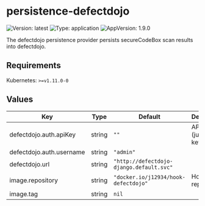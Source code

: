 # persistence-defectdojo

![Version: latest](https://img.shields.io/badge/Version-latest-informational?style=flat-square) ![Type: application](https://img.shields.io/badge/Type-application-informational?style=flat-square) ![AppVersion: 1.9.0](https://img.shields.io/badge/AppVersion-1.9.0-informational?style=flat-square)

The defectdojo persistence provider persists secureCodeBox scan results into defectdojo.

## Requirements

Kubernetes: `>=v1.11.0-0`

## Values

| Key | Type | Default | Description |
|-----|------|---------|-------------|
| defectdojo.auth.apiKey | string | `""` | API v2 Key (just the key) |
| defectdojo.auth.username | string | `"admin"` |  |
| defectdojo.url | string | `"http://defectdojo-django.default.svc"` |  |
| image.repository | string | `"docker.io/j12934/hook-defectdojo"` | Hook image repository |
| image.tag | string | `nil` |  |
